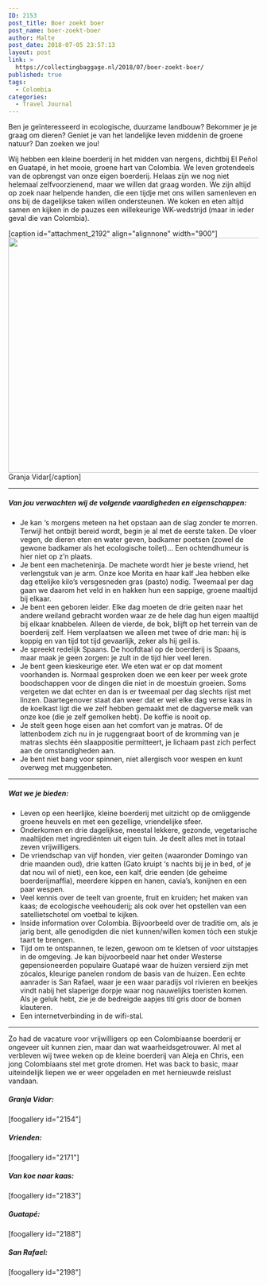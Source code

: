 ```yaml
---
ID: 2153
post_title: Boer zoekt boer
post_name: boer-zoekt-boer
author: Malte
post_date: 2018-07-05 23:57:13
layout: post
link: >
  https://collectingbaggage.nl/2018/07/boer-zoekt-boer/
published: true
tags:
  - Colombia
categories:
  - Travel Journal
---
```

Ben je geïnteresseerd in ecologische, duurzame landbouw? Bekommer je je graag om dieren? Geniet je van het landelijke leven middenin de groene natuur? Dan zoeken we jou!

<!--more-->

Wij hebben een kleine boerderij in het midden van nergens, dichtbij El Peñol en Guatapé, in het mooie, groene hart van Colombia. We leven grotendeels van de opbrengst van onze eigen boerderij. Helaas zijn we nog niet helemaal zelfvoorzienend, maar we willen dat graag worden. We zijn altijd op zoek naar helpende handen, die een tijdje met ons willen samenleven en ons bij de dagelijkse taken willen ondersteunen. We koken en eten altijd samen en kijken in de pauzes een willekeurige WK-wedstrijd (maar in ieder geval die van Colombia).

[caption id="attachment_2192" align="alignnone" width="900"]<a href="https://collectingbaggage.nl/wp-content/uploads/2018/07/P6242864-P6242867.jpg"><img class="wp-image-2192 size-large" src="https://collectingbaggage.nl/wp-content/uploads/2018/07/P6242864-P6242867-1024x538.jpg" alt="" width="900" height="473" /></a> Granja Vidar[/caption]

<hr />

<h5>Van jou verwachten wij de volgende vaardigheden en eigenschappen:</h5>

<ul>
    <li>Je kan ‘s morgens meteen na het opstaan aan de slag zonder te morren. Terwijl het ontbijt bereid wordt, begin je al met de eerste taken. De vloer vegen, de dieren eten en water geven, badkamer poetsen (zowel de gewone badkamer als het ecologische toilet)… Een ochtendhumeur is hier niet op z’n plaats.</li>
    <li>Je bent een macheteninja. De machete wordt hier je beste vriend, het verlengstuk van je arm. Onze koe Morita en haar kalf Jea hebben elke dag ettelijke kilo’s versgesneden gras (pasto) nodig. Tweemaal per dag gaan we daarom het veld in en hakken hun een sappige, groene maaltijd bij elkaar.</li>
    <li>Je bent een geboren leider. Elke dag moeten de drie geiten naar het andere weiland gebracht worden waar ze de hele dag hun eigen maaltijd bij elkaar knabbelen. Alleen de vierde, de bok, blijft op het terrein van de boerderij zelf. Hem verplaatsen we alleen met twee of drie man: hij is koppig en van tijd tot tijd gevaarlijk, zeker als hij geil is.</li>
    <li>Je spreekt redelijk Spaans. De hoofdtaal op de boerderij is Spaans, maar maak je geen zorgen: je zult in de tijd hier veel leren.</li>
    <li>Je bent geen kieskeurige eter. We eten wat er op dat moment voorhanden is. Normaal gesproken doen we een keer per week grote boodschappen voor de dingen die niet in de moestuin groeien. Soms vergeten we dat echter en dan is er tweemaal per dag slechts rijst met linzen. Daartegenover staat dan weer dat er wel elke dag verse kaas in de koelkast ligt die we zelf hebben gemaakt met de dagverse melk van onze koe (die je zelf gemolken hebt). De koffie is nooit op.</li>
    <li>Je stelt geen hoge eisen aan het comfort van je matras. Of de lattenbodem zich nu in je ruggengraat boort of de kromming van je matras slechts één slaappositie permitteert, je lichaam past zich perfect aan de omstandigheden aan.</li>
    <li>Je bent niet bang voor spinnen, niet allergisch voor wespen en kunt overweg met muggenbeten.</li>
</ul>

<hr />

<h5>Wat we je bieden:</h5>

<ul>
    <li>Leven op een heerlijke, kleine boerderij met uitzicht op de omliggende groene heuvels en met een gezellige, vriendelijke sfeer.</li>
    <li>Onderkomen en drie dagelijkse, meestal lekkere, gezonde, vegetarische maaltijden met ingrediënten uit eigen tuin. Je deelt alles met in totaal zeven vrijwilligers.</li>
    <li>De vriendschap van vijf honden, vier geiten (waaronder Domingo van drie maanden oud), drie katten (Gato kruipt ‘s nachts bij je in bed, of je dat nou wil of niet), een koe, een kalf, drie eenden (de geheime boerderijmaffia), meerdere kippen en hanen, cavia’s, konijnen en een paar wespen.</li>
    <li>Veel kennis over de teelt van groente, fruit en kruiden; het maken van kaas; de ecologische veehouderij; als ook over het opstellen van een satellietschotel om voetbal te kijken.</li>
    <li>Inside information over Colombia. Bijvoorbeeld over de traditie om, als je jarig bent, alle genodigden die niet kunnen/willen komen tóch een stukje taart te brengen.</li>
    <li>Tijd om te ontspannen, te lezen, gewoon om te kletsen of voor uitstapjes in de omgeving. Je kan bijvoorbeeld naar het onder Westerse gepensioneerden populaire Guatapé waar de huizen versierd zijn met zócalos, kleurige panelen rondom de basis van de huizen. Een echte aanrader is San Rafael, waar je een waar paradijs vol rivieren en beekjes vindt nabij het slaperige dorpje waar nog nauwelijks toeristen komen. Als je geluk hebt, zie je de bedreigde aapjes tití gris door de bomen klauteren.</li>
    <li>Een internetverbinding in de wifi-stal.</li>
</ul>

<hr />

Zo had de vacature voor vrijwilligers op een Colombiaanse boerderij er ongeveer uit kunnen zien, maar dan wat waarheidsgetrouwer. Al met al verbleven wij twee weken op de kleine boerderij van Aleja en Chris, een jong Colombiaans stel met grote dromen. Het was back to basic, maar uiteindelijk liepen we er weer opgeladen en met hernieuwde reislust vandaan.

<h5>Granja Vidar:</h5>

[foogallery id="2154"]

<h5>Vrienden:</h5>

[foogallery id="2171"]

<h5>Van koe naar kaas:</h5>

[foogallery id="2183"]

<h5>Guatapé:</h5>

[foogallery id="2188"]

<h5>San Rafael:</h5>

[foogallery id="2198"]